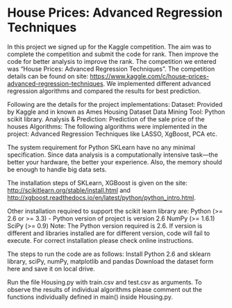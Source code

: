 # House Prices: Advanced Regression Techniques


In this project we signed up for the Kaggle competition. The aim was to complete the competition and submit the code for rank. 
Then improve the code for better analysis to improve the rank. The competition we entered was “House Prices: Advanced Regression 
Techniques”. The competition details can be found on site: https://www.kaggle.com/c/house-prices-advanced-regression-techniques. 
We implemented different advanced regression algorithms and compared the results for best prediction.

Following are the details for the project implementations:
Dataset: Provided by Kaggle and in known as Ames Housing Dataset
Data Mining Tool: Python scikit library.
Analysis & Prediction:
Prediction of the sale price of the houses
Algorithms: The following algorithms were implemented in the project:
Advanced Regression Techniques like LASSO, XgBoost, PCA etc.


The system requirement for Python SKLearn have no any minimal specification. Since data analysis is a computationally intensive task—the better your hardware, the better your experience. Also, the memory should be enough to handle big data sets.

The installation steps of SKLearn, XGBoost is given on the site: http://scikitlearn.org/stable/install.html and 
http://xgboost.readthedocs.io/en/latest/python/python_intro.html.

Other installation required to support the scikit learn library are:
Python (>= 2.6 or >= 3.3) - Python version of project is
version 2.6 NumPy (>= 1.6.1)
SciPy (>= 0.9)
Note: The Python version required is 2.6. If version is different and libraries installed are for different
version, code will fail to execute. For correct installation please check online instructions.

The steps to run the code are as follows:
Install Python 2.6 and sklearn library, sciPy, numPy, matplotlib and
pandas Download the dataset form here and save it on local drive.

Run the file Housing.py with train.csv and test.csv as arguments. To observe the results of individual algorithms please comment out the functions individually defined in main() inside Housing.py.
